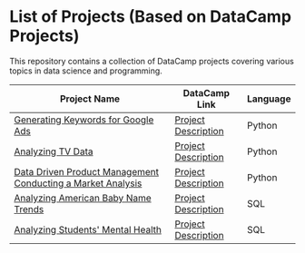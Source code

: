 <h1>List of Projects (Based on DataCamp Projects)</h1>

<p>This repository contains a collection of DataCamp projects covering various topics in data science and programming.</p>

<table align="center">
  <thead>
    <tr>
      <th>Project Name</th>
      <th>DataCamp Link</th>
      <th>Language</th>
    </tr>
  </thead>
  <tbody>
    <tr>
      <td><a href="https://github.com/Kasiek123/DataCamp_projects/blob/main/Generating%20Keywords%20for%20Google%20Ads.ipynb">Generating Keywords for Google Ads
</a></td>
      <td><a href="https://www.datacamp.com/projects/400">Project Description</a></td>
      <td>Python</td>
    </tr>
    <tr>
      <td><a href="https://github.com/Kasiek123/DataCamp_projects/blob/main/Analyzing%20TV%20Data/Analyzing_TV_Data.ipynb">Analyzing TV Data
</a></td>
      <td><a href="https://www.datacamp.com/projects/684">Project Description</a></td>
      <td>Python</td>
    </tr>
    <tr>
      <td><a href="https://github.com/Kasiek123/DataCamp_projects/blob/main/Data%20Driven%20Product%20Management%20Conducting%20a%20Market%20Analysis/data_driven_product_management.ipynb">Data Driven Product Management Conducting a Market Analysis
</a></td>
      <td><a href="https://www.datacamp.com/projects/1684">Project Description</a></td>
      <td>Python</td>
    </tr>
        <tr>
      <td><a href="https://github.com/Kasiek123/DataCamp_projects/blob/main/Analyzing%20American%20Baby%20Name%20Trends/notebook.ipynb">Analyzing American Baby Name Trends
</a></td>
      <td><a href="https://www.datacamp.com/projects/1441">Project Description</a></td>
      <td>SQL</td>
    </tr>
            <tr>
      <td><a href="https://github.com/Kasiek123/DataCamp_projects/blob/main/Analyzing%20Students'%20Mental%20Health/Analyzing%20Students%20Mental%20Health.ipynb">Analyzing Students' Mental Health</a></td>
      <td><a href="https://www.datacamp.com/projects/1593">Project Description</a></td>
      <td>SQL</td>
    </tr>
  </tbody>
</table>
